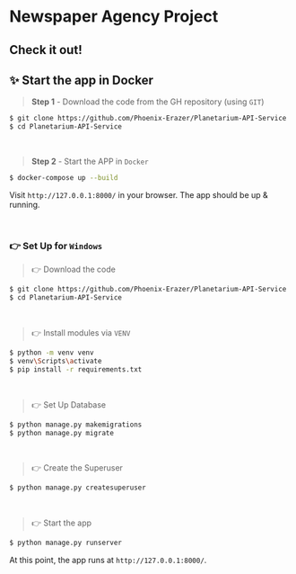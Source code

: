 # Newspaper Agency Project

## Check it out!

## ✨ Start the app in Docker

> **Step 1** - Download the code from the GH repository (using `GIT`) 

```bash
$ git clone https://github.com/Phoenix-Erazer/Planetarium-API-Service
$ cd Planetarium-API-Service
```

<br />

> **Step 2** - Start the APP in `Docker`

```bash
$ docker-compose up --build 
```

Visit `http://127.0.0.1:8000/` in your browser. The app should be up & running.

<br />


### 👉 Set Up for `Windows` 

> 👉 Download the code  

```bash
$ git clone https://github.com/Phoenix-Erazer/Planetarium-API-Service
$ cd Planetarium-API-Service
```

<br />

> 👉 Install modules via `VENV`  

```bash
$ python -m venv venv
$ venv\Scripts\activate
$ pip install -r requirements.txt
```

<br />

> 👉 Set Up Database

```bash
$ python manage.py makemigrations
$ python manage.py migrate
```

<br />

> 👉 Create the Superuser

```bash
$ python manage.py createsuperuser
```

<br />

> 👉 Start the app

```bash
$ python manage.py runserver
```

At this point, the app runs at `http://127.0.0.1:8000/`.